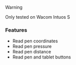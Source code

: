 > [!WARNING]
> Only tested on Wacom Intuos S

### Features
- Read pen coordinates
- Read pen pressure
- Read pen distance
- Read pen and tablet buttons
